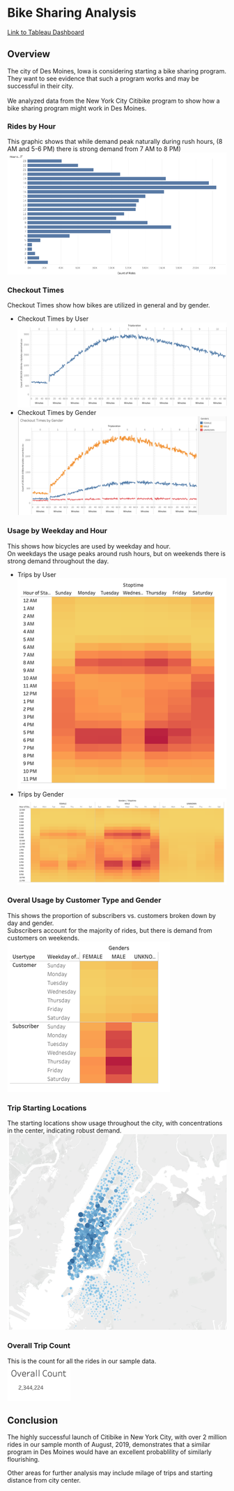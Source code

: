 # Bike Sharing Analysis

[Link to Tableau Dashboard](https://public.tableau.com/profile/victor.f.lopez#!/)

## Overview

The city of Des Moines, Iowa is considering starting a bike sharing program.<br>
They want to see evidence that such a program works and may be successful in their city.<br><br>
We analyzed data from the New York City Citibike program to show how a bike sharing program might work in Des Moines.

### Rides by Hour
This graphic shows that while demand peak naturally during rush hours, (8 AM and 5-6 PM) there is strong demand from 7 AM to 8 PM)
<img src=Resources/PeakHours.png></img>
### Checkout Times
Checkout Times show how bikes are utilized in general and by gender.
- Checkout Times by User
<img src=Resources/CheckoutTimesbyUser.png></img>
- Checkout Times by Gender
<img src=Resources/CheckoutTimesbyGender.png></img>
### Usage by Weekday and Hour
This shows how bicycles are used by weekday and hour.<br>
On weekdays the usage peaks around rush hours, but on weekends there is strong demand throughout the day.
- Trips by User<br>
<img src=Resources/TripsByWeekday.png></img>
- Trips by Gender
<img src=Resources/TripsByWeekdayByGender.png></img>
### Overal Usage by Customer Type and Gender
This shows the proportion of subscribers vs. customers broken down by day and gender.<br>
Subscribers account for the majority of rides, but there is demand from customers on weekends.
<img src=Resources/TripsByCustomerTypeAndGenders.png></img>
### Trip Starting Locations
The starting locations show usage throughout the city, with concentrations in the center, indicating robust demand.
<img src=Resources/StartingLocations.png></img>
### Overall Trip Count
This is the count for all the rides in our sample data.<br>
<img src=Resources/OverallCount.png></img>
## Conclusion
The highly successful launch of Citibike in New York City, with over 2 million rides in our sample month of August, 2019, demonstrates that a similar program in Des Moines would have an excellent probablility of similarly flourishing.<br>

Other areas for further analysis may include milage of trips and starting distance from city center.
